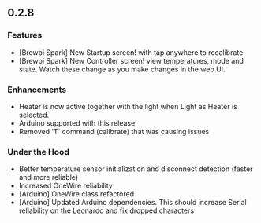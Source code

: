 


## 0.2.8

### Features

- [Brewpi Spark] New Startup screen! with tap anywhere to recalibrate
- [Brewpi Spark] New Controller screen! view temperatures, mode and state. Watch these change as you make changes in the web UI. 

### Enhancements


- Heater is now active together with the light when Light as Heater is selected.
- Arduino supported with this release
- Removed 'T' command (calibrate) that was causing issues


### Under the Hood

- Better temperature sensor initialization and disconnect detection (faster and more reliable)
- Increased OneWire reliability
- [Arduino] OneWire class refactored
- [Arduino] Updated Arduino dependencies. This should increase Serial reliability on the Leonardo and fix dropped characters

